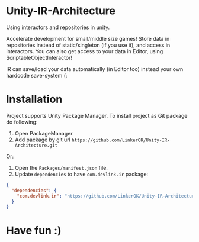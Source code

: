 # Unity-IR-Architecture
Using interactors and repositories in unity.

Accelerate development for small/middle size games!
Store data in repositories instead of static/singleton (if you use it), and access in interactors.
You can also get access to your data in Editor, using ScriptableObjectInteractor!

IR can save/load your data automatically (in Editor too) instead your own hardcode save-system (:

# Installation

Project supports Unity Package Manager. To install project as Git package do following:
1. Open PackageManager
2. Add package by git url `https://github.com/LinkerOK/Unity-IR-Architecture.git`

Or:
1. Open the `Packages/manifest.json` file.
2. Update `dependencies` to have `com.devlink.ir` package:
```json
{
  "dependencies": {
    "com.devlink.ir": "https://github.com/LinkerOK/Unity-IR-Architecture.git"
  }
}
```

# Have fun :)
